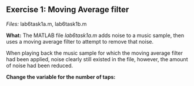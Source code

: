 ##  Exercise 1: Moving Average filter

*Files:* lab6task1a.m, lab6task1b.m <br />

**What:** The MATLAB file _lab6task1a.m_ adds noise to a music sample, then uses a moving average filter to attempt to remove that noise. <br />

When playing back the music sample for which the moving average filter had been applied, noise clearly still existed in the file, however, the amount of noise had been reduced. 

**Change the variable for the number of taps:**